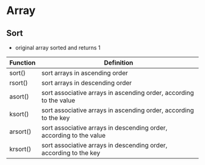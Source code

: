 # Array

## Sort

- original array sorted and returns 1

| Function | Definition                                                          |
| -------- | ------------------------------------------------------------------- |
| sort()   | sort arrays in ascending order                                      |
| rsort()  | sort arrays in descending order                                     |
| asort()  | sort associative arrays in ascending order, according to the value  |
| ksort()  | sort associative arrays in ascending order, according to the key    |
| arsort() | sort associative arrays in descending order, according to the value |
| krsort() | sort associative arrays in descending order, according to the key   |
